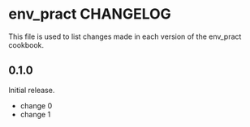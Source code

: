 # env_pract CHANGELOG

This file is used to list changes made in each version of the env_pract cookbook.

## 0.1.0

Initial release.

- change 0
- change 1
